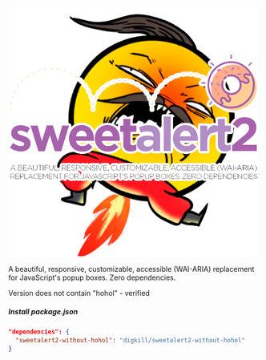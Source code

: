 <img src="./assets/without-hohol.png" width="498" alt="SweetAlert2">

A beautiful, responsive, customizable, accessible (WAI-ARIA) replacement <br> for JavaScript's popup boxes. Zero
dependencies.

Version does not contain "hohol" - verified

##### Install package.json

```json
"dependencies": {
  "sweetalert2-without-hohol": "digkill/sweetalert2-without-hohol"
}
```
